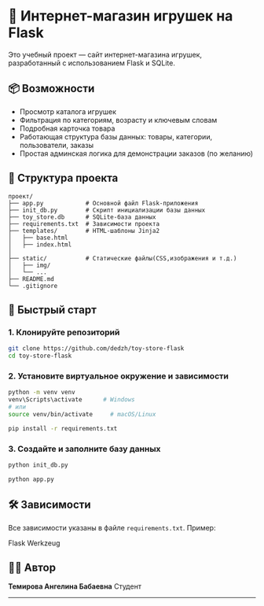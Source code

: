 # 🧸 Интернет-магазин игрушек на Flask

Это учебный проект — сайт интернет-магазина игрушек, разработанный с использованием Flask и SQLite.

## 📦 Возможности

- Просмотр каталога игрушек
- Фильтрация по категориям, возрасту и ключевым словам
- Подробная карточка товара
- Работающая структура базы данных: товары, категории, пользователи, заказы
- Простая админская логика для демонстрации заказов (по желанию)

## 📁 Структура проекта

```
проект/
├── app.py            # Основной файл Flask-приложения
├── init_db.py        # Скрипт инициализации базы данных
├── toy_store.db      # SQLite-база данных
├── requirements.txt  # Зависимости проекта
├── templates/        # HTML-шаблоны Jinja2
│   ├── base.html
│   ├── index.html
│   
├── static/           # Статические файлы(CSS,изображения и т.д.)
│   ├── img/
│   └── ...
├── README.md
└── .gitignore
```

## 🚀 Быстрый старт

### 1. Клонируйте репозиторий

```bash
git clone https://github.com/dedzh/toy-store-flask
cd toy-store-flask
```
### 2. Установите виртуальное окружение и зависимости
```bash
python -m venv venv
venv\Scripts\activate      # Windows
# или
source venv/bin/activate     # macOS/Linux

pip install -r requirements.txt
```

### 3. Создайте и заполните базу данных
```bash
python init_db.py
```
```bash
python app.py
```

## 🛠 Зависимости

Все зависимости указаны в файле `requirements.txt`. Пример:

Flask
Werkzeug


## 🧑‍🎓 Автор

**Темирова Ангелина Бабаевна**
Студент

---
